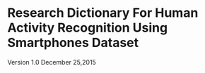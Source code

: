 # Research Dictionary For Human Activity Recognition Using Smartphones Dataset
Version 1.0
December 25,2015
